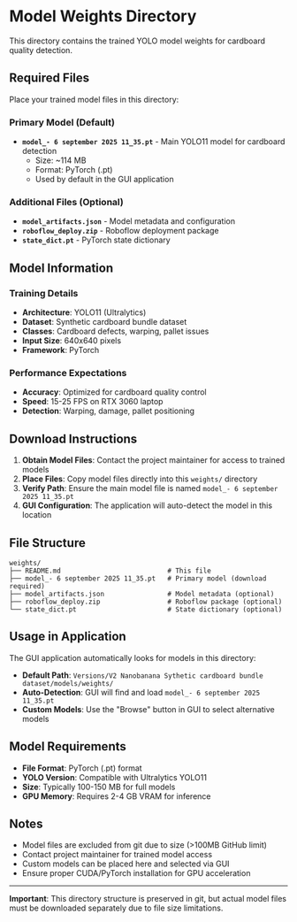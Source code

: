# Model Weights Directory

This directory contains the trained YOLO model weights for cardboard quality detection.

## Required Files

Place your trained model files in this directory:

### Primary Model (Default)
- **`model_- 6 september 2025 11_35.pt`** - Main YOLO11 model for cardboard detection
  - Size: ~114 MB
  - Format: PyTorch (.pt)
  - Used by default in the GUI application

### Additional Files (Optional)
- **`model_artifacts.json`** - Model metadata and configuration
- **`roboflow_deploy.zip`** - Roboflow deployment package
- **`state_dict.pt`** - PyTorch state dictionary

## Model Information

### Training Details
- **Architecture**: YOLO11 (Ultralytics)
- **Dataset**: Synthetic cardboard bundle dataset
- **Classes**: Cardboard defects, warping, pallet issues
- **Input Size**: 640x640 pixels
- **Framework**: PyTorch

### Performance Expectations
- **Accuracy**: Optimized for cardboard quality control
- **Speed**: 15-25 FPS on RTX 3060 laptop
- **Detection**: Warping, damage, pallet positioning

## Download Instructions

1. **Obtain Model Files**: Contact the project maintainer for access to trained models
2. **Place Files**: Copy model files directly into this `weights/` directory
3. **Verify Path**: Ensure the main model file is named `model_- 6 september 2025 11_35.pt`
4. **GUI Configuration**: The application will auto-detect the model in this location

## File Structure
```
weights/
├── README.md                           # This file
├── model_- 6 september 2025 11_35.pt   # Primary model (download required)
├── model_artifacts.json                # Model metadata (optional)
├── roboflow_deploy.zip                 # Roboflow package (optional)
└── state_dict.pt                       # State dictionary (optional)
```

## Usage in Application

The GUI application automatically looks for models in this directory:
- **Default Path**: `Versions/V2 Nanobanana Sythetic cardboard bundle dataset/models/weights/`
- **Auto-Detection**: GUI will find and load `model_- 6 september 2025 11_35.pt`
- **Custom Models**: Use the "Browse" button in GUI to select alternative models

## Model Requirements

- **File Format**: PyTorch (.pt) format
- **YOLO Version**: Compatible with Ultralytics YOLO11
- **Size**: Typically 100-150 MB for full models
- **GPU Memory**: Requires 2-4 GB VRAM for inference

## Notes

- Model files are excluded from git due to size (>100MB GitHub limit)
- Contact project maintainer for trained model access
- Custom models can be placed here and selected via GUI
- Ensure proper CUDA/PyTorch installation for GPU acceleration

---

**Important**: This directory structure is preserved in git, but actual model files must be downloaded separately due to file size limitations.